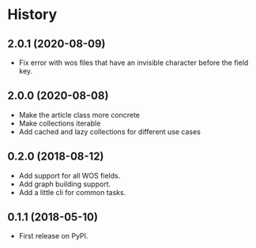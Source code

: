 # History

## 2.0.1 (2020-08-09)

-   Fix error with wos files that have an invisible character before the field
    key.

## 2.0.0 (2020-08-08)

-   Make the article class more concrete
-   Make collections iterable
-   Add cached and lazy collections for different use cases

## 0.2.0 (2018-08-12)

-   Add support for all WOS fields.
-   Add graph building support.
-   Add a little cli for common tasks.

## 0.1.1 (2018-05-10)

-   First release on PyPI.
